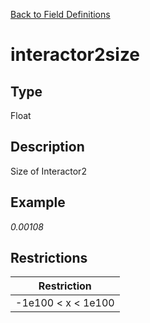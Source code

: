 [Back to Field Definitions](../../field_definition_overview)
# interactor2size

## Type
Float

## Description


Size of Interactor2
## Example
*0.00108*

## Restrictions
| Restriction |
| :---------: |
| -1e100 < x < 1e100 |

